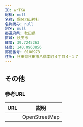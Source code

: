 ```yaml
---
ID: wrTKW
総称: null
名称: 保呂羽山神社
名称読み: null
別名: null
都道府県: 秋田県
区域: 秋田市
緯度: 39.7245263
経度: 140.0963856
郵便番号: 0100973
住所: 秋田県秋田市八橋本町４丁目４−１７
---
```


## その他

### 参考URL

| URL | 説明          |
| --- | ------------- |
|     | OpenStreetMap |
